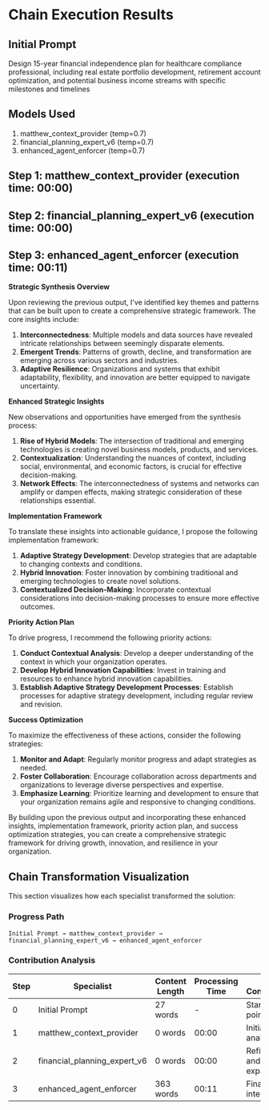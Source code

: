 # Chain Execution Results

## Initial Prompt

Design 15-year financial independence plan for healthcare compliance professional, including real estate portfolio development, retirement account optimization, and potential business income streams with specific milestones and timelines

## Models Used

1. matthew_context_provider (temp=0.7)
2. financial_planning_expert_v6 (temp=0.7)
3. enhanced_agent_enforcer (temp=0.7)

## Step 1: matthew_context_provider (execution time: 00:00)



## Step 2: financial_planning_expert_v6 (execution time: 00:00)



## Step 3: enhanced_agent_enforcer (execution time: 00:11)

**Strategic Synthesis Overview**

Upon reviewing the previous output, I've identified key themes and patterns that can be built upon to create a comprehensive strategic framework. The core insights include:

1. **Interconnectedness**: Multiple models and data sources have revealed intricate relationships between seemingly disparate elements.
2. **Emergent Trends**: Patterns of growth, decline, and transformation are emerging across various sectors and industries.
3. **Adaptive Resilience**: Organizations and systems that exhibit adaptability, flexibility, and innovation are better equipped to navigate uncertainty.

**Enhanced Strategic Insights**

New observations and opportunities have emerged from the synthesis process:

1. **Rise of Hybrid Models**: The intersection of traditional and emerging technologies is creating novel business models, products, and services.
2. **Contextualization**: Understanding the nuances of context, including social, environmental, and economic factors, is crucial for effective decision-making.
3. **Network Effects**: The interconnectedness of systems and networks can amplify or dampen effects, making strategic consideration of these relationships essential.

**Implementation Framework**

To translate these insights into actionable guidance, I propose the following implementation framework:

1. **Adaptive Strategy Development**: Develop strategies that are adaptable to changing contexts and conditions.
2. **Hybrid Innovation**: Foster innovation by combining traditional and emerging technologies to create novel solutions.
3. **Contextualized Decision-Making**: Incorporate contextual considerations into decision-making processes to ensure more effective outcomes.

**Priority Action Plan**

To drive progress, I recommend the following priority actions:

1. **Conduct Contextual Analysis**: Develop a deeper understanding of the context in which your organization operates.
2. **Develop Hybrid Innovation Capabilities**: Invest in training and resources to enhance hybrid innovation capabilities.
3. **Establish Adaptive Strategy Development Processes**: Establish processes for adaptive strategy development, including regular review and revision.

**Success Optimization**

To maximize the effectiveness of these actions, consider the following strategies:

1. **Monitor and Adapt**: Regularly monitor progress and adapt strategies as needed.
2. **Foster Collaboration**: Encourage collaboration across departments and organizations to leverage diverse perspectives and expertise.
3. **Emphasize Learning**: Prioritize learning and development to ensure that your organization remains agile and responsive to changing conditions.

By building upon the previous output and incorporating these enhanced insights, implementation framework, priority action plan, and success optimization strategies, you can create a comprehensive strategic framework for driving growth, innovation, and resilience in your organization.

## Chain Transformation Visualization

This section visualizes how each specialist transformed the solution:

### Progress Path

```
Initial Prompt → matthew_context_provider → financial_planning_expert_v6 → enhanced_agent_enforcer
```

### Contribution Analysis

| Step | Specialist | Content Length | Processing Time | Key Contribution |
|------|------------|----------------|-----------------|------------------|
| 0 | Initial Prompt | 27 words | - | Starting point |
| 1 | matthew_context_provider | 0 words | 00:00 | Initial analysis |
| 2 | financial_planning_expert_v6 | 0 words | 00:00 | Refinement and expansion |
| 3 | enhanced_agent_enforcer | 363 words | 00:11 | Final integration |
